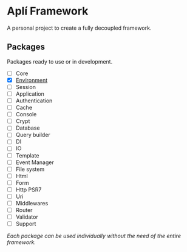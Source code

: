 # Aplí Framework

A personal project to create a fully decoupled framework.

## Packages

Packages ready to use or in development.

- [ ] Core
- [x] [Environment](https://github.com/dmandrade/apli-environment)
- [ ] Session
- [ ] Application
- [ ] Authentication
- [ ] Cache
- [ ] Console
- [ ] Crypt
- [ ] Database
- [ ] Query builder
- [ ] DI
- [ ] IO
- [ ] Template
- [ ] Event Manager
- [ ] File system
- [ ] Html
- [ ] Form
- [ ] Http PSR7
- [ ] Uri
- [ ] Middlewares
- [ ] Router
- [ ] Validator
- [ ] Support

*Each package can be used individually without the need of the entire framework.*
